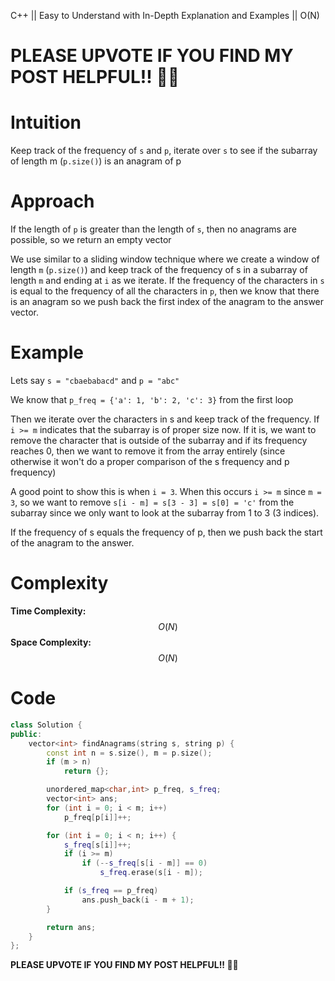 C++ || Easy to Understand with In-Depth Explanation and Examples || O(N)

# PLEASE UPVOTE IF YOU FIND MY POST HELPFUL!! 🥺😁

# Intuition

Keep track of the frequency of `s` and `p`, iterate over `s` to see if the subarray of length m (`p.size()`) is an anagram of p

# Approach

If the length of `p` is greater than the length of `s`, then no anagrams are possible, so we return an empty vector

We use similar to a sliding window technique where we create a window of length `m` (`p.size()`) and keep track of the frequency of s in a subarray of length `m` and ending at `i` as we iterate. If the frequency of the characters in `s` is equal to the frequency of all the characters in `p`, then we know that there is an anagram so we push back the first index of the anagram to the answer vector.

# Example 

Lets say `s = "cbaebabacd"` and `p = "abc"`

We know that `p_freq = {'a': 1, 'b': 2, 'c': 3}` from the first loop

Then we iterate over the characters in s and keep track of the frequency. If `i >= m` indicates that the subarray is of proper size now. If it is, we want to remove the character that is outside of the subarray and if its frequency reaches 0, then we want to remove it from the array entirely (since otherwise it won't do a proper comparison of the s frequency and p frequency)

A good point to show this is when `i = 3`. When this occurs `i >= m` since `m = 3`, so we want to remove `s[i - m] = s[3 - 3] = s[0] = 'c'` from the subarray since we only want to look at the subarray from 1 to 3 (3 indices).

If the frequency of s equals the frequency of p, then we push back the start of the anagram to the answer.

# Complexity

**Time Complexity:** $$O(N)$$
**Space Complexity:** $$O(N)$$

# Code

```c++
class Solution {
public:
    vector<int> findAnagrams(string s, string p) {
        const int n = s.size(), m = p.size();
        if (m > n)
            return {};

        unordered_map<char,int> p_freq, s_freq;
        vector<int> ans;
        for (int i = 0; i < m; i++)
            p_freq[p[i]]++;

        for (int i = 0; i < n; i++) {
            s_freq[s[i]]++;
            if (i >= m)
                if (--s_freq[s[i - m]] == 0)
                    s_freq.erase(s[i - m]);

            if (s_freq == p_freq)
                ans.push_back(i - m + 1);
        }

        return ans;
    }
};
```

**PLEASE UPVOTE IF YOU FIND MY POST HELPFUL!! 🥺😁**